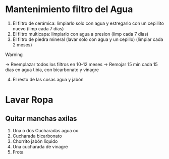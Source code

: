 # Mantenimiento filtro del Agua

1. El filtro de cerámica: limpiarlo solo con agua y estregarlo con un cepillito nuevo (limp cada 7 días)
2. El filtro multicapa: limpiarlo con agua a presion (limp cada 7 días)
3. El filtro de piedra mineral  (lavar solo con agua y un cepillo) (limpiar cada 2 meses)

> [!WARNING]
> -> Reemplazar todos los filtros en 10-12 meses
   -> Remojar 15 min cada 15 días en agua tibia, con bicarbonato y vinagre
4. El resto de las cosas agua y jabón

# Lavar Ropa
## Quitar manchas axilas
1. Una o dos Cucharadas agua ox
2. Cucharada bicarbonato
3. Chorrito jabón líquido 
4. Una cucharada de vinagre
5. Frota